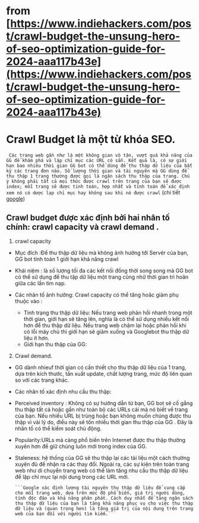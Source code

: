 # from [https://www.indiehackers.com/post/crawl-budget-the-unsung-hero-of-seo-optimization-guide-for-2024-aaa117b43e](https://www.indiehackers.com/post/crawl-budget-the-unsung-hero-of-seo-optimization-guide-for-2024-aaa117b43e)


# Crawl Budget là một từ khóa SEO.

 ` Các trang web gần như là một không gian vô tận, vượt quá khả năng của GG để khám phá và lập chỉ mục các URL có sẵn. Kết quả là, có sự giới hạn bao nhiêu thời gian GG bot có thể dùng để thu thập dữ liệu của bất kỳ các trang đơn nào. Số lượng thời gian và tài nguyên mà GG dùng để thu thập 1 trang thường được gọi là ngân sách thu thập của trang. Chú ý không phải tất cả mọi thức được crawl trên trang của bạn sẽ được index; mỗi trang sẽ được tinh toán, hợp nhất và tính toán để xác định xem nó có dược lạp chỉ mục hay không sau khi nó được crawl` (chi tiết [google](https://developers.google.com/search/docs/crawling-indexing/large-site-managing-crawl-budget#:~:text=The%20amount%20of%20time%20and,after%20it%20has%20been%20crawled.))

## Crawl budget được xác định bởi hai nhân tố chính: crawl capacity và crawl demand . 

 1. crawl capacity 
  
  - Mục đích :Để thu thập dữ liệu mà không ảnh hưởng tới Servẻr của bạn, GG bot tính toán 1 giới hạn khả năng crawl 
  - Khái niệm : là số lượng tối đa các kết nối đồng thời song song mà GG bot có thể sử dụng để thu tập dữ liệu một trang cũng nhữ thời gian trì hoãn giữa các lần tìm nạp.
  - Các nhân tố ảnh hưởng: Crawl capacity có thể tăng hoăc giảm phụ thuộc vào : 

     - Tình trạng thu thập dữ liệu: Nếu trang web phản hồi nhanh trong một thời gian, giới hạn sẽ tăng lên, nghĩa là có thể sử dụng nhiều kết nối hơn để thu thập dữ liệu. Nếu trang web chậm lại hoặc phản hồi khi có lỗi máy chủ thì giới hạn sẽ giảm xuống và Googlebot thu thập dữ liệu ít hơn.
     - Giới hạn thu thập của GG:

2. Crawl demand.
  

-    GG dành nhieuf thời gian có cần thiết cho thu thập dữ liệu của 1 trang, dựa trên kích thước, tần xuất update, chất lượng trang, mức độ liên quan so với các trang khác. 
- Các nhân tố xác định nhu cầu thu  thập: 

- Perceived inventory : Không có sự hướng dẫn từ bạn, GG bot sẽ cố gắng thu thập tất cả hoặc gần như toàn bộ các URLs cái mà nó biết về trang của bạn. Nếu nhiều URL bị trùng hoặc bạn không muốn chúng được thu thập vì vài lý do, điều này sẽ tốn nhiều thời gian thu thập của GG . Đây là nhân tố có thể kiểm soát chủ động. 
- Popularity:URLs mà càng phổ biến trên Internet được thu thập thường xuyên hơn để giữ chúng luôn mới trong index của GG. 
- Staleness: hệ thống của GG sẽ thu thập lại các tài liệu một cách thường xuyên đủ để nhận ra các thay đổi.
  Ngoài ra, các sự kiện trên toàn trang web như di chuyển trang web có thể làm tăng nhu cầu thu thập dữ liệu để lập chỉ mục lại nội dung trong các URL mới.


      ```Google xác định lượng tài nguyên thu thập dữ liệu để cung cấp cho mỗi trang web, dựa trên mức độ phổ biến, giá trị người dùng, tính độc đáo và khả năng phân phát. Cách duy nhất để tăng ngân sách thu thập dữ liệu của bạn là tăng khả năng phục vụ cho việc thu thập dữ liệu và (quan trọng hơn) là tăng giá trị của nội dung trên trang web của bạn đối với người tìm kiếm.```




